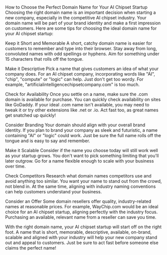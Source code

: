 How to Choose the Perfect Domain Name for Your AI Chipset Startup
Choosing the right domain name is an important decision when starting a new company, especially in the competitive AI chipset industry. Your domain name will be part of your brand identity and make a first impression on customers. Here are some tips for choosing the ideal domain name for your AI chipset startup:

Keep it Short and Memorable
A short, catchy domain name is easier for customers to remember and type into their browser. Stay away from long, convoluted names with odd spellings or hyphens. Aim for something under 15 characters that rolls off the tongue.

Make it Descriptive
Pick a name that gives customers an idea of what your company does. For an AI chipset company, incorporating words like "AI", "chip", "compute" or "logic" can help. Just don't get too wordy. For example, "artificialintelligencechipsetcompany.com" is too much.

Check for Availability
Once you settle on a name, make sure the .com domain is available for purchase. You can quickly check availability on sites like GoDaddy. If your ideal .com name isn't available, you may need to tweak it or try other extensions like .net or .io. Act fast too, as great names get snatched up quickly!

Consider Branding
Your domain should align with your overall brand identity. If you plan to brand your company as sleek and futuristic, a name containing "AI" or "logic" could work. Just be sure the full name rolls off the tongue and is easy to say and remember.

Make it Scalable
Consider if the name you choose today will still work well as your startup grows. You don't want to pick something limiting that you'll later outgrow. Go for a name flexible enough to scale with your business over time.

Check Competitors
Research what domain names competitors use and avoid anything too similar. You want your name to stand out from the crowd, not blend in. At the same time, aligning with industry naming conventions can help customers understand your business.

Consider an Offer
Some domain resellers offer quality, industry-related names at reasonable prices. For example, WayChip.com would be an ideal choice for an AI chipset startup, aligning perfectly with the industry focus. Purchasing an available, relevant name from a reseller can save you time.

With the right domain name, your AI chipset startup will start off on the right foot. A name that is short, memorable, descriptive, available, on-brand, scalable and aligned with your industry will help your new company stand out and appeal to customers. Just be sure to act fast before someone else claims the perfect name!